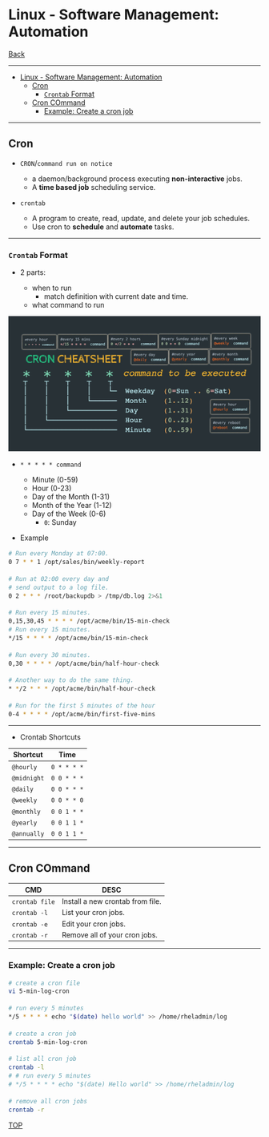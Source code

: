 # Linux - Software Management: Automation

[Back](../../index.md)

---

- [Linux - Software Management: Automation](#linux---software-management-automation)
  - [Cron](#cron)
    - [`Crontab` Format](#crontab-format)
  - [Cron COmmand](#cron-command)
    - [Example: Create a cron job](#example-create-a-cron-job)

---

## Cron

- `CRON`/`command run on notice`

  - a daemon/background process executing **non-interactive** jobs.
  - A **time based job** scheduling service.

- `crontab`
  - A program to create, read, update, and delete your job schedules.
  - Use cron to **schedule** and **automate** tasks.

---

### `Crontab` Format

- 2 parts:

  - when to run
    - match definition with current date and time.
  - what command to run

![cron](./pic/cron.jpeg)

- `* * * * * command`

  - Minute (0-59)
  - Hour (0-23)
  - Day of the Month (1-31)
  - Month of the Year (1-12)
  - Day of the Week (0-6)
    - `0`: Sunday

- Example

```sh
# Run every Monday at 07:00.
0 7 * * 1 /opt/sales/bin/weekly-report

# Run at 02:00 every day and
# send output to a log file.
0 2 * * * /root/backupdb > /tmp/db.log 2>&1

# Run every 15 minutes.
0,15,30,45 * * * * /opt/acme/bin/15-min-check
# Run every 15 minutes.
*/15 * * * * /opt/acme/bin/15-min-check

# Run every 30 minutes.
0,30 * * * * /opt/acme/bin/half-hour-check

# Another way to do the same thing.
* */2 * * * /opt/acme/bin/half-hour-check

# Run for the first 5 minutes of the hour
0-4 * * * * /opt/acme/bin/first-five-mins
```

---

- Crontab Shortcuts

| Shortcut    | Time        |
| ----------- | ----------- |
| `@hourly`   | `0 * * * *` |
| `@midnight` | `0 0 * * *` |
| `@daily`    | `0 0 * * *` |
| `@weekly`   | `0 0 * * 0` |
| `@monthly`  | `0 0 1 * *` |
| `@yearly`   | `0 0 1 1 *` |
| `@annually` | `0 0 1 1 *` |

---

## Cron COmmand

| CMD            | DESC                             |
| -------------- | -------------------------------- |
| `crontab file` | Install a new crontab from file. |
| `crontab -l`   | List your cron jobs.             |
| `crontab -e`   | Edit your cron jobs.             |
| `crontab -r`   | Remove all of your cron jobs.    |

---

### Example: Create a cron job

```sh
# create a cron file
vi 5-min-log-cron

# run every 5 minutes
*/5 * * * * echo "$(date) hello world" >> /home/rheladmin/log

# create a cron job
crontab 5-min-log-cron

# list all cron job
crontab -l
# # run every 5 minutes
# */5 * * * * echo "$(date) Hello world" >> /home/rheladmin/log

# remove all cron jobs
crontab -r
```

[TOP](#linux---software-management-automation)

